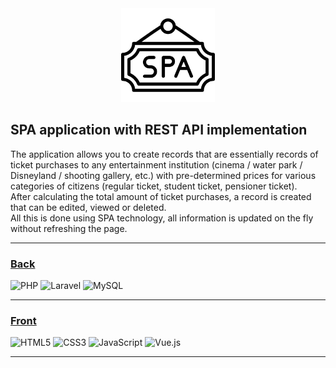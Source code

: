 <div align="center">
  <img src="icon/spa-icon.png" width="150" height="150" alt="SPA">
</div>

## SPA application with REST API implementation

The application allows you to create records that are essentially records of ticket purchases to any entertainment
institution (cinema / water park / Disneyland / shooting gallery, etc.) with pre-determined prices for various
categories of citizens (regular ticket, student ticket, pensioner ticket).<br>
After calculating the total amount of ticket purchases, a record is created that can be edited, viewed or deleted.<br>
All this is done using SPA technology, all information is updated on the fly without refreshing the page.

<hr>

### <a href="https://github.com/alexyelking/spa-crud/tree/master/back">Back</a>

![PHP](https://img.shields.io/badge/php-%23777BB4.svg?style=for-the-badge&logo=php&logoColor=white)
![Laravel](https://img.shields.io/badge/laravel-%23FF2D20.svg?style=for-the-badge&logo=laravel&logoColor=white)
![MySQL](https://img.shields.io/badge/mysql-%2300f.svg?style=for-the-badge&logo=mysql&logoColor=white)

<hr>

### <a href="https://github.com/alexyelking/spa-crud/tree/master/front" >Front</a>

![HTML5](https://img.shields.io/badge/html5-%23E34F26.svg?style=for-the-badge&logo=html5&logoColor=white)
![CSS3](https://img.shields.io/badge/css3-%231572B6.svg?style=for-the-badge&logo=css3&logoColor=white)
![JavaScript](https://img.shields.io/badge/javascript-%23323330.svg?style=for-the-badge&logo=javascript&logoColor=%23F7DF1E)
![Vue.js](https://img.shields.io/badge/vuejs-%2335495e.svg?style=for-the-badge&logo=vuedotjs&logoColor=%234FC08D)

<hr>

